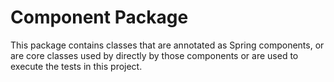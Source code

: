 # Component Package

This package contains classes that are annotated as Spring components, or are core classes used by directly by those components
or are used to execute the tests in this project.
